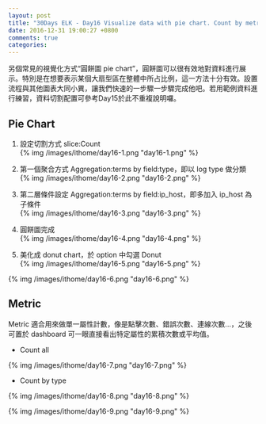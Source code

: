 ```yaml
---
layout: post
title: "30Days ELK - Day16 Visualize data with pie chart. Count by metric"
date: 2016-12-31 19:00:27 +0800
comments: true
categories: 
---
```


另個常見的視覺化方式“圓餅圖 pie chart”，圓餅圖可以很有效地對資料進行展示。特別是在想要表示某個大扇型區在整體中所占比例，這一方法十分有效。設置流程與其他圖表大同小異，讓我們快速的一步驟一步驟完成他吧。若用範例資料進行練習，資料切割配置可參考Day15於此不重複說明囉。

## Pie Chart

1. 設定切割方式 slice:Count  
{% img /images/ithome/day16-1.png "day16-1.png" %}

2. 第一個聚合方式 Aggregation:terms by field:type，即以 log type 做分類  
{% img /images/ithome/day16-2.png "day16-2.png" %}

3. 第二層條件設定 Aggregation:terms by field:ip_host，即多加入 ip_host 為子條件  
{% img /images/ithome/day16-3.png "day16-3.png" %}

4. 圓餅圖完成  
{% img /images/ithome/day16-4.png "day16-4.png" %}

5. 美化成 donut chart，於 option 中勾選 Donut  
{% img /images/ithome/day16-5.png "day16-5.png" %}

{% img /images/ithome/day16-6.png "day16-6.png" %}

## Metric

Metric 適合用來做單一屬性計數，像是點擊次數、錯誤次數、連線次數...，之後可置於 dashboard 可一眼直接看出特定屬性的累積次數或平均值。

- Count all

{% img /images/ithome/day16-7.png "day16-7.png" %}

- Count by type

{% img /images/ithome/day16-8.png "day16-8.png" %}

{% img /images/ithome/day16-9.png "day16-9.png" %}